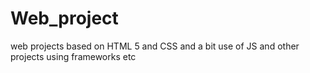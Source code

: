 # Web_project
web projects based on HTML 5 and CSS and a bit use of JS and other projects using frameworks etc
